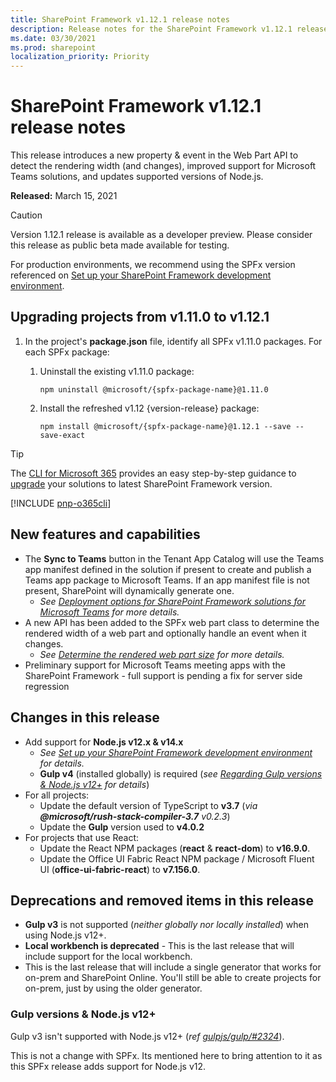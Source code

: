 ```yaml
---
title: SharePoint Framework v1.12.1 release notes
description: Release notes for the SharePoint Framework v1.12.1 release
ms.date: 03/30/2021
ms.prod: sharepoint
localization_priority: Priority
---
```

# SharePoint Framework v1.12.1 release notes

This release introduces a new property & event in the Web Part API to detect the rendering width (and changes), improved support for Microsoft Teams solutions, and updates supported versions of Node.js.

**Released:** March 15, 2021

> [!CAUTION]
> Version 1.12.1 release is available as a developer preview. Please consider this release as public beta made available for testing.
>
> For production environments, we recommend using the SPFx version referenced on [Set up your SharePoint Framework development environment](set-up-your-development-environment.md).

## Upgrading projects from v1.11.0 to v1.12.1

1. In the project's **package.json** file, identify all SPFx v1.11.0 packages. For each SPFx package:
    1. Uninstall the existing v1.11.0 package:

        ```console
        npm uninstall @microsoft/{spfx-package-name}@1.11.0
        ```

    1. Install the refreshed v1.12 {version-release} package:

        ```console
        npm install @microsoft/{spfx-package-name}@1.12.1 --save --save-exact
        ```

> [!TIP]
> The [CLI for Microsoft 365](https://aka.ms/o365cli) provides an easy step-by-step guidance to [upgrade](https://pnp.github.io/cli-microsoft365/cmd/spfx/project/project-upgrade/) your solutions to latest SharePoint Framework version.

[!INCLUDE [pnp-o365cli](../../includes/snippets/open-source/pnp-o365cli.md)]

## New features and capabilities

- The **Sync to Teams** button in the Tenant App Catalog will use the Teams app manifest defined in the solution if present to create and publish a Teams app package to Microsoft Teams. If an app manifest file is not present, SharePoint will dynamically generate one.
  - *See [Deployment options for SharePoint Framework solutions for Microsoft Teams](deployment-spfx-teams-solutions.md) for more details.*
- A new API has been added to the SPFx web part class to determine the rendered width of a web part and optionally handle an event when it changes.
  - *See [Determine the rendered web part size](web-parts/basics/determine-web-part-width.md) for more details.*
- Preliminary support for Microsoft Teams meeting apps with the SharePoint Framework - full support is pending a fix for server side regression

## Changes in this release

- Add support for **Node.js v12.x & v14.x**
  - *See [Set up your SharePoint Framework development environment](set-up-your-development-environment.md) for details.*
  - **Gulp v4** (installed globally) is required (*see [Regarding Gulp versions & Node.js v12+](#gulp-versions--nodejs-v12) for details*)
- For all projects:
  - Update the default version of TypeScript to **v3.7** (*via **@microsoft/rush-stack-compiler-3.7** v0.2.3*)
  - Update the **Gulp** version used to **v4.0.2**
- For projects that use React:
  - Update the React NPM packages (**react** & **react-dom**) to **v16.9.0**.
  - Update the Office UI Fabric React NPM package / Microsoft Fluent UI (**office-ui-fabric-react**) to **v7.156.0**.

## Deprecations and removed items in this release

- **Gulp v3** is not supported (*neither globally nor locally installed*) when using Node.js v12+.
- **Local workbench is deprecated** - This is the last release that will include support for the local workbench.
- This is the last release that will include a single generator that works for on-prem and SharePoint Online.  You'll still be able to create projects for on-prem, just by using the older generator.

### Gulp versions & Node.js v12+

Gulp v3 isn't supported with Node.js v12+ (*ref [gulpjs/gulp/#2324](https://github.com/gulpjs/gulp/issues/2324)*).

This is not a change with SPFx. Its mentioned here to bring attention to it as this SPFx release adds support for Node.js v12.
